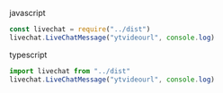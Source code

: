 javascript
```js
const livechat = require("../dist")
livechat.LiveChatMessage("ytvideourl", console.log)
```

typescript
```ts
import livechat from "../dist"
livechat.LiveChatMessage("ytvideourl", console.log)
```